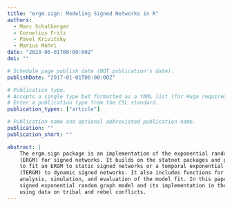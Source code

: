 ```yaml
---
title: "ergm.sign: Modeling Signed Networks in R"
authors:
  - Marc Schalberger
  - Cornelius Fritz
  - Pavel Krivitsky
  - Marius Mehrl
date: "2023-06-01T00:00:00Z"
doi: ""

# Schedule page publish date (NOT publication's date).
publishDate: "2017-01-01T00:00:00Z"

# Publication type.
# Accepts a single type but formatted as a YAML list (for Hugo requirements).
# Enter a publication type from the CSL standard.
publication_types: ["article"]

# Publication name and optional abbreviated publication name.
publication: ""
publication_short: ""

abstract: |
    The ergm.sign package is an implementation of the exponential random graph model
    (ERGM) for signed networks. It builds on the statnet packages and provides the ability
    to fit an ERGM to static signed networks or a temporal exponential random graph model
    (TERGM) to dynamic signed networks. It also includes functions for the descriptive
    analysis, simulation, and evaluation of the model fit. In this paper, we illustrate the
    signed exponential random graph model and its implementation in the ergm.sign package
    using data on tribal and rebel conflicts.
---
```

